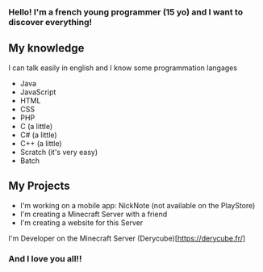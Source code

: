 ### Hello! I'm a french young programmer (15 yo) and I want to discover everything!
## My knowledge
I can talk easily in english and I know some programmation langages
- Java
- JavaScript
- HTML
- CSS
- PHP
- C (a little)
- C# (a little)
- C++ (a little)
- Scratch (it's very easy)
- Batch

## My Projects
- I'm working on a mobile app: NickNote (not available on the PlayStore)
- I'm creating a Minecraft Server with a friend
- I'm creating a website for this Server

I'm Developer on the Minecraft Server (Derycube)[https://derycube.fr/]

### And I love you all!!
<!--
**omega7711/omega7711** is a ✨ _special_ ✨ repository because its `README.md` (this file) appears on your GitHub profile.

Here are some ideas to get you started:

- 🔭 I’m currently working on ...
- 🌱 I’m currently learning ...
- 👯 I’m looking to collaborate on ...
- 🤔 I’m looking for help with ...
- 💬 Ask me about ...
- 📫 How to reach me: ...
- 😄 Pronouns: ...
- ⚡ Fun fact: ...
-->


